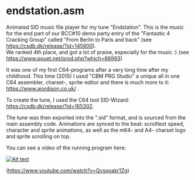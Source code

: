 # endstation.asm

Animated SID music file player for my tune "Endstation". This is the music for the end part of our BCC#10 demo party entry of the "Fantastic 4 Cracking Group" called "From Berlin to Paris and back" (see https://csdb.dk/release/?id=145600).  
We ranked 4th place, and got a lot of praise, especially for the music :) (see https://www.pouet.net/prod.php?which=66993)

It was one of my first C64-programs after a very long time after my childhood. This time (2015) I used "CBM PRG Studio" a unique all in one C64 assembler, charset-, sprite-editor and there is much more to it: https://www.ajordison.co.uk/ .  

To create the tune, I used the C64 tool SID-Wizard: https://csdb.dk/release/?id=165302.  

The tune was then exported into the ".sid" format, and is sourced from the main assembly code. Animations are synced to the beat: scrolltext speed, character and sprite animations, as well as the m64- and A4- charset logo and sprite scrolling on top.


You can see a video of the running program here:

[![Alt text](https://img.youtube.com/vi/Qvsqxakr1Zg/0.jpg)](https://www.youtube.com/watch?v=Qvsqxakr1Zg)

(https://www.youtube.com/watch?v=Qvsqxakr1Zg)
